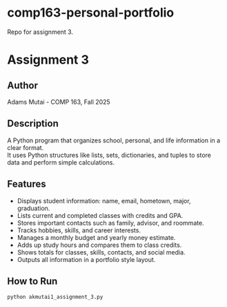 # comp163-personal-portfolio
Repo for assignment 3.
# Assignment 3

## Author
 Adams Mutai - COMP 163, Fall 2025

## Description
A Python program that organizes school, personal, and life information in a clear format.  
It uses Python structures like lists, sets, dictionaries, and tuples to store data and perform simple calculations.  

## Features
- Displays student information: name, email, hometown, major, graduation.  
- Lists current and completed classes with credits and GPA.  
- Stores important contacts such as family, advisor, and roommate.  
- Tracks hobbies, skills, and career interests.  
- Manages a monthly budget and yearly money estimate.  
- Adds up study hours and compares them to class credits.  
- Shows totals for classes, skills, contacts, and social media.  
- Outputs all information in a portfolio style layout.  

## How to Run
```bash
python akmutai1_assignment_3.py
